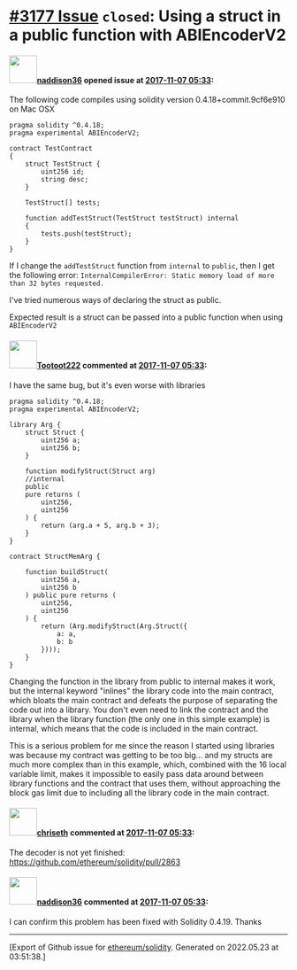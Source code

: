 # [\#3177 Issue](https://github.com/ethereum/solidity/issues/3177) `closed`: Using a struct in a public function with ABIEncoderV2

#### <img src="https://avatars.githubusercontent.com/u/6491112?u=eee27d774752202954a1575a88a21864fdbd59d6&v=4" width="50">[naddison36](https://github.com/naddison36) opened issue at [2017-11-07 05:33](https://github.com/ethereum/solidity/issues/3177):

The following code compiles using solidity version 0.4.18+commit.9cf6e910 on Mac OSX
```
pragma solidity ^0.4.18;
pragma experimental ABIEncoderV2;

contract TestContract
{
    struct TestStruct {
        uint256 id;
        string desc;
    }

    TestStruct[] tests;

    function addTestStruct(TestStruct testStruct) internal
    {
        tests.push(testStruct);
    }
}
```

If I change the `addTestStruct` function from `internal` to `public`, then I get the following error:
`InternalCompilerError: Static memory load of more than 32 bytes requested.`

I've tried numerous ways of declaring the struct as public.

Expected result is a struct can be passed into a public function when using `ABIEncoderV2`

#### <img src="https://avatars.githubusercontent.com/u/300221?v=4" width="50">[Tootoot222](https://github.com/Tootoot222) commented at [2017-11-07 05:33](https://github.com/ethereum/solidity/issues/3177#issuecomment-344724582):

I have the same bug, but it's even worse with libraries

```
pragma solidity ^0.4.18;
pragma experimental ABIEncoderV2;

library Arg {
    struct Struct {
        uint256 a;
        uint256 b;
    }
    
    function modifyStruct(Struct arg)
    //internal
    public
    pure returns (
        uint256,
        uint256
    ) {
        return (arg.a + 5, arg.b + 3);
    }
}

contract StructMemArg {

    function buildStruct(
        uint256 a,
        uint256 b
    ) public pure returns (
        uint256,
        uint256
    ) {
        return (Arg.modifyStruct(Arg.Struct({
            a: a,
            b: b
        })));
    }
}
```

Changing the function in the library from public to internal makes it work, but the internal keyword "inlines" the library code into the main contract, which bloats the main contract and defeats the purpose of separating the code out into a library. You don't even need to link the contract and the library when the library function (the only one in this simple example) is internal, which means that the code is included in the main contract.

This is a serious problem for me since the reason I started using libraries was because my contract was getting to be too big... and my structs are much more complex than in this example, which, combined with the 16 local variable limit, makes it impossible to easily pass data around between library functions and the contract that uses them, without approaching the block gas limit due to including all the library code in the main contract.

#### <img src="https://avatars.githubusercontent.com/u/9073706?v=4" width="50">[chriseth](https://github.com/chriseth) commented at [2017-11-07 05:33](https://github.com/ethereum/solidity/issues/3177#issuecomment-344907371):

The decoder is not yet finished: https://github.com/ethereum/solidity/pull/2863

#### <img src="https://avatars.githubusercontent.com/u/6491112?u=eee27d774752202954a1575a88a21864fdbd59d6&v=4" width="50">[naddison36](https://github.com/naddison36) commented at [2017-11-07 05:33](https://github.com/ethereum/solidity/issues/3177#issuecomment-348835079):

I can confirm this problem has been fixed with Solidity 0.4.19. Thanks


-------------------------------------------------------------------------------



[Export of Github issue for [ethereum/solidity](https://github.com/ethereum/solidity). Generated on 2022.05.23 at 03:51:38.]
